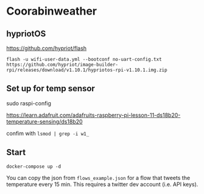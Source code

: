 # Coorabinweather

## hypriotOS

<https://github.com/hypriot/flash>

`flash -u wifi-user-data.yml --bootconf no-uart-config.txt https://github.com/hypriot/image-builder-rpi/releases/download/v1.10.1/hypriotos-rpi-v1.10.1.img.zip`  

## Set up for temp sensor

sudo raspi-config  

<https://learn.adafruit.com/adafruits-raspberry-pi-lesson-11-ds18b20-temperature-sensing/ds18b20>

confim with `lsmod | grep -i w1_`

## Start

`docker-compose up -d`

You can copy the json from `flows_example.json` for a flow that tweets the temperature every 15 min. This requires a twitter dev account (i.e. API keys).
